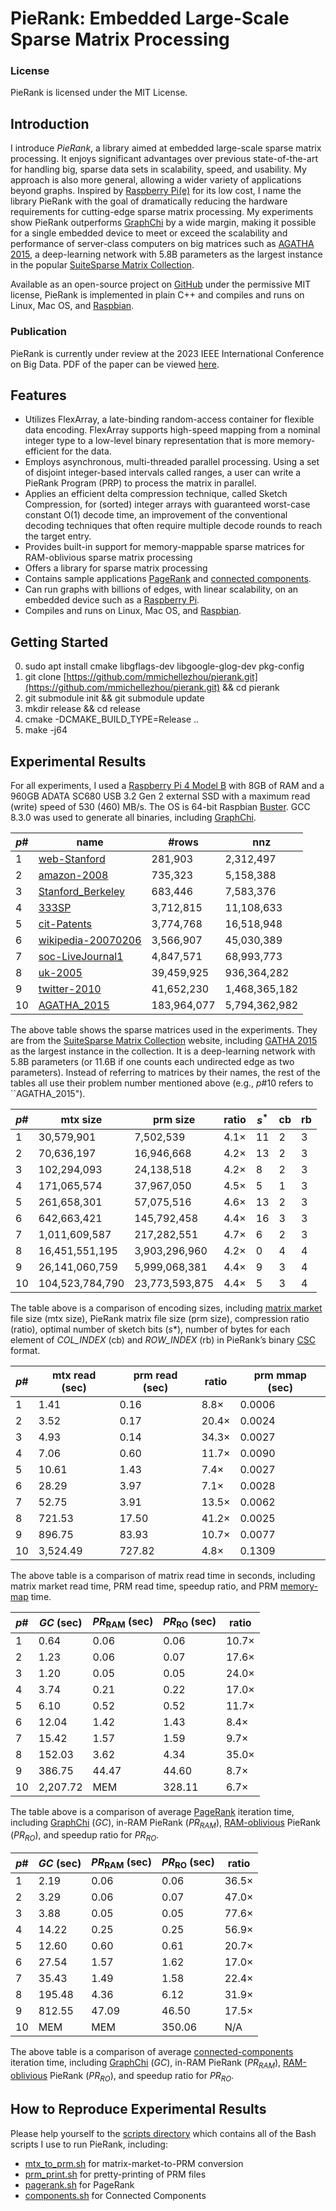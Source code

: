 # PieRank: Embedded Large-Scale Sparse Matrix Processing

 
### License

PieRank is licensed under the MIT License.


## Introduction

I introduce *PieRank*, a library aimed at embedded large-scale sparse matrix processing. It enjoys significant advantages over previous state-of-the-art for handling big, sparse data sets in scalability, speed, and usability. My approach is also more general, allowing a wider variety of applications beyond graphs. Inspired by [Raspberry Pi(e)](https://www.raspberrypi.org/) for its low cost, I name the library PieRank with the goal of dramatically reducing the hardware requirements  for cutting-edge sparse matrix processing. My experiments show PieRank outperforms [GraphChi](https://github.com/GraphChi/graphchi-cpp) by a wide margin, making it possible for a single embedded device to meet or exceed the scalability and performance of server-class computers on big matrices such as [AGATHA 2015](https://sparse.tamu.edu/Sybrandt/AGATHA_2015), a deep-learning network with 5.8B parameters as the largest instance in the popular [SuiteSparse Matrix Collection](https://sparse.tamu.edu/).

Available as an open-source project on [GitHub](https://github.com/mmichellezhou/pierank) under the permissive MIT license, PieRank is implemented in plain C++ and compiles and runs on Linux, Mac OS, and [Raspbian](http://www.raspbian.org/).

### Publication

PieRank is currently under review at the 2023 IEEE International Conference on Big Data. PDF of the paper can be viewed <a href="https://drive.google.com/file/d/12zmBz9jSg6DsNYV5vDceJvKcOidUlCcQ/view?usp=sharing">here</a>.


## Features

- Utilizes FlexArray, a late-binding random-access container for flexible data encoding. FlexArray supports high-speed mapping from a nominal integer type to a low-level binary representation that is more memory-efficient for the data.
- Employs asynchronous, multi-threaded parallel processing. Using a set of disjoint integer-based intervals called ranges, a user can write a PieRank Program (PRP) to process the matrix in parallel.
- Applies an efficient delta compression technique, called Sketch Compression, for (sorted) integer arrays with guaranteed worst-case constant O(1) decode time, an improvement of the conventional decoding techniques that often require multiple decode rounds to reach the target entry.
- Provides built-in support for memory-mappable sparse matrices for RAM-oblivious sparse matrix processing
- Offers a library for sparse matrix processing
- Contains sample applications [PageRank](https://github.com/mmichellezhou/pierank/blob/main/pierank/kernels/pagerank.h) and [connected components](https://github.com/mmichellezhou/pierank/blob/main/pierank/kernels/components.h).
- Can run graphs with billions of edges, with linear scalability, on an embedded device such as a [Raspberry Pi](https://www.raspberrypi.org/).
- Compiles and runs on Linux, Mac OS, and [Raspbian](http://www.raspbian.org/).

## Getting Started

0.  sudo apt install cmake libgflags-dev libgoogle-glog-dev pkg-config
1.  git clone  [https://github.com/mmichellezhou/pierank.git](https://github.com/mmichellezhou/pierank.git)  && cd pierank
2.  git submodule init && git submodule update
3.  mkdir release && cd release
4.  cmake -DCMAKE_BUILD_TYPE=Release ..
5.  make -j64


## Experimental Results

For all experiments, I used a [Raspberry Pi 4 Model B](https://www.raspberrypi.com/products/raspberry-pi-4-model-b/) with 8GB of RAM and a 960GB ADATA SC680 USB 3.2 Gen 2 external SSD with a maximum read (write) speed of 530 (460) MB/s. The OS is 64-bit Raspbian [Buster](https://www.raspberrypi.com/news/buster-the-new-version-of-raspbian/). GCC 8.3.0 was used to generate all binaries, including [GraphChi](https://github.com/GraphChi/graphchi-cpp).

| $p$\# | name               | \#rows   | nnz           |
|-|-|-|-|
| 1   | [web-Stanford](https://sparse.tamu.edu/SNAP/web-Stanford)       | 281,903     | 2,312,497     |
| 2   | [amazon-2008](https://sparse.tamu.edu/LAW/amazon-2008)      | 735,323     | 5,158,388     |
| 3   | [Stanford\_Berkeley](https://sparse.tamu.edu/Kamvar/Stanford_Berkeley) | 683,446     | 7,583,376     |
| 4   | [333SP](https://sparse.tamu.edu/DIMACS10/333SP)              | 3,712,815   | 11,108,633    |
| 5   | [cit-Patents](https://sparse.tamu.edu/SNAP/cit-Patents)        | 3,774,768   | 16,518,948    |
| 6   | [wikipedia-20070206](https://sparse.tamu.edu/Gleich/wikipedia-20070206) | 3,566,907   | 45,030,389    |
| 7   | [soc-LiveJournal1](https://sparse.tamu.edu/SNAP/soc-LiveJournal1)   | 4,847,571   | 68,993,773    |
| 8   | [uk-2005](https://sparse.tamu.edu/LAW/uk-2005)            | 39,459,925  | 936,364,282   |
| 9   | [twitter-2010](https://sparse.tamu.edu/SNAP/twitter7)       | 41,652,230  | 1,468,365,182 |
| 10  | [AGATHA\_2015](https://sparse.tamu.edu/Sybrandt/AGATHA_2015)       | 183,964,077 | 5,794,362,982 |

The above table shows the sparse matrices used in the experiments. They are from the [SuiteSparse Matrix Collection](https://sparse.tamu.edu/) website, including [GATHA 2015](https://sparse.tamu.edu/Sybrandt/AGATHA_2015) as the largest instance in the collection. It is a deep-learning network with 5.8B parameters (or 11.6B if one counts each undirected edge as two parameters). Instead of referring to matrices by their names, the rest of the tables all use their problem number mentioned above (e.g., $p$\#10 refers to ``AGATHA\_2015").

| $p$\# | mtx size            | prm size | ratio | $s^*$ | cb | rb |
|-|-|-|-|-|-|-|
| 1   | 30,579,901      | 7,502,539              | 4.1$\times$           | 11                | 2                | 3              |
| 2   | 70,636,197      | 16,946,668             | 4.2$\times$            | 13                | 2                | 3              |
| 3   | 102,294,093     | 24,138,518             | 4.2$\times$            | 8                 | 2                | 3              |
| 4   | 171,065,574     | 37,967,050             | 4.5$\times$            | 5                 | 1                | 3              |
| 5   | 261,658,301     | 57,075,516             | 4.6$\times$            | 13                | 2                | 3              |
| 6   | 642,663,421     | 145,792,458            | 4.4$\times$            | 16                | 3                | 3              |
| 7   | 1,011,609,587   | 217,282,551            | 4.7$\times$            | 6                 | 2                | 3              |
| 8   | 16,451,551,195  | 3,903,296,960          | 4.2$\times$            | 0                 | 4                | 4              |
| 9   | 26,141,060,759  | 5,999,068,381          | 4.4$\times$            | 9                 | 3                | 4              |
| 10  | 104,523,784,790 | 23,773,593,875         | 4.4$\times$            | 5                 | 3                | 4              |

The table above is a comparison of encoding sizes, including [matrix market](https://math.nist.gov/MatrixMarket/formats.html) file size (mtx size), PieRank matrix file size (prm size), compression ratio (ratio), optimal number of sketch bits (_s_*), number of bytes for each element of *COL_INDEX* (cb) and *ROW_INDEX* (rb) in PieRank’s binary [CSC](https://en.wikipedia.org/wiki/Sparse_matrix#Compressed_sparse_column_(CSC_or_CCS)) format.

| $p$\#   |  mtx read (sec) |  prm read (sec) |  ratio | prm mmap (sec) |
|-|-|-|-|-|
| 1  | 1.41     | 0.16     | 8.8$\times$  | 0.0006   |
| 2  | 3.52     | 0.17     | 20.4$\times$ | 0.0024   |
| 3  | 4.93     | 0.14     | 34.3$\times$ | 0.0027   |
| 4  | 7.06     | 0.60     | 11.7$\times$ | 0.0090   |
| 5  | 10.61    | 1.43     | 7.4$\times$  | 0.0027   |
| 6  | 28.29    | 3.97     | 7.1$\times$  | 0.0028   |
| 7  | 52.75    | 3.91     | 13.5$\times$ | 0.0062   |
| 8  | 721.53   | 17.50    | 41.2$\times$ | 0.0025   |
| 9  | 896.75   | 83.93    | 10.7$\times$ | 0.0077   |
| 10 | 3,524.49 | 727.82   | 4.8$\times$  | 0.1309   |

The above table is a comparison of matrix read time in seconds, including matrix market read time, PRM read time, speedup ratio, and PRM [memory-map](https://en.wikipedia.org/wiki/Memory-mapped_file) time.

| $p$\# | $GC$ (sec) | $PR_\textrm{RAM}$ (sec) | $PR_\textrm{RO}$ (sec) | ratio |
|-|-|-|-|-|
| 1   | 0.64          | 0.06        | 0.06       | 10.7$\times$ |
| 2   | 1.23          | 0.06        | 0.07       | 17.6$\times$ |
| 3   | 1.20          | 0.05        | 0.05       | 24.0$\times$ |
| 4   | 3.74          | 0.21        | 0.22       | 17.0$\times$ |
| 5   | 6.10          | 0.52        | 0.52       | 11.7$\times$ |
| 6   | 12.04         | 1.42        | 1.43       | 8.4$\times$  |
| 7   | 15.42         | 1.57        | 1.59       | 9.7$\times$  |
| 8   | 152.03        | 3.62        | 4.34       | 35.0$\times$ |
| 9   | 386.75        | 44.47       | 44.60      | 8.7$\times$  |
| 10  | 2,207.72      | MEM         | 328.11     | 6.7$\times$  |


The table above is a comparison of average [PageRank](https://en.wikipedia.org/wiki/PageRank) iteration time, including [GraphChi](https://github.com/GraphChi/graphchi-cpp) (*GC*), in-RAM PieRank (*PR<sub>RAM</sub>*), [RAM-oblivious](https://en.wikipedia.org/wiki/Cache-oblivious_algorithm) PieRank (*PR<sub>RO</sub>*), and speedup ratio for *PR<sub>RO</sub>*.

| $p$\# | $GC$ (sec) | $PR_\textrm{RAM}$ (sec) | $PR_\textrm{RO}$ (sec) | ratio |
|-|-|-|-|-|
| 1   | 2.19          | 0.06        | 0.06       | 36.5$\times$ |
| 2   | 3.29          | 0.06        | 0.07       | 47.0$\times$ |
| 3   | 3.88          | 0.05        | 0.05       | 77.6$\times$ |
| 4   | 14.22         | 0.25        | 0.25       | 56.9$\times$ |
| 5   | 12.60         | 0.60        | 0.61       | 20.7$\times$ |
| 6   | 27.54         | 1.57        | 1.62       | 17.0$\times$ |
| 7   | 35.43         | 1.49        | 1.58       | 22.4$\times$ |
| 8   | 195.48        | 4.36        | 6.12       | 31.9$\times$ |
| 9   | 812.55        | 47.09       | 46.50      | 17.5$\times$ |
| 10  | MEM           | MEM         | 350.06     | N/A   |

The above table is a comparison of average [connected-components](https://en.wikipedia.org/wiki/Connected-component_labeling) iteration time, including [GraphChi](https://github.com/GraphChi/graphchi-cpp) (*GC*), in-RAM PieRank (*PR<sub>RAM</sub>*), [RAM-oblivious](https://en.wikipedia.org/wiki/Cache-oblivious_algorithm) PieRank (*PR<sub>RO</sub>*), and speedup ratio for *PR<sub>RO</sub>*.

## How to Reproduce Experimental Results

Please help yourself to the [scripts  directory](https://github.com/mmichellezhou/pierank/tree/main/scripts) which contains all of the Bash scripts I use to run PieRank, including:
- [mtx_to_prm.sh](https://github.com/mmichellezhou/pierank/blob/main/scripts/mtx_to_prm.sh) for matrix-market-to-PRM conversion
- [prm_print.sh](https://github.com/mmichellezhou/pierank/blob/main/scripts/prm_print.sh) for pretty-printing of PRM files
- [pagerank.sh](https://github.com/mmichellezhou/pierank/blob/main/scripts/pagerank.sh) for PageRank
- [components.sh](https://github.com/mmichellezhou/pierank/blob/main/scripts/components.sh) for Connected Components
